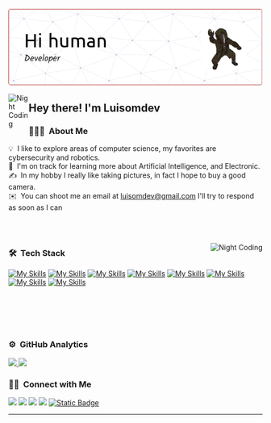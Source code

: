 ![Aditya Vikram Singh Banner](https://github.com/luisomdev/luisomdev/blob/main/resources/github-header-image.png)

<img alt="Night Coding" src="./assets/Hand%20Wave.gif" width='40' align="left"/><h2>Hey there! I'm Luisomdev</h2>

<!-- ## 👋 &nbsp;Hey there! I'm Luisomdev -->

### 👨🏻‍💻 &nbsp;About Me

💡 &nbsp;I like to explore areas of computer science, my favorites are cybersecurity and robotics.\
🌱 &nbsp;I'm on track for learning more about Artificial Intelligence, and Electronic.\
✍️ &nbsp;In my hobby I really like taking pictures, in fact I hope to buy a good camera.\
✉️ &nbsp;You can shoot me an email at luisomdev@gmail.com I'll try to respond as soon as I can

<br> </br>

<img alt="Night Coding" src="https://media0.giphy.com/media/v1.Y2lkPTc5MGI3NjExNHFoMng2amg3dWg0ZWdjazFhbzF4YnVjaTNob2djdGd5dDU3MjRpbSZlcD12MV9pbnRlcm5hbF9naWZfYnlfaWQmY3Q9Zw/l0Iye29H39h7qVbgY/giphy.gif" align="right"/>

### 🛠 &nbsp;Tech Stack

[![My Skills](https://skillicons.dev/icons?i=js,py,cs)](https://skillicons.dev)
[![My Skills](https://skillicons.dev/icons?i=dart,cpp,typescript)](https://skillicons.dev)
[![My Skills](https://skillicons.dev/icons?i=java,html,css)](https://skillicons.dev)
[![My Skills](https://skillicons.dev/icons?i=docker,go,lua)](https://skillicons.dev)
[![My Skills](https://skillicons.dev/icons?i=vue,react,rust)](https://skillicons.dev)
[![My Skills](https://skillicons.dev/icons?i=graphql,postgres,sqlite)](https://skillicons.dev)
[![My Skills](https://skillicons.dev/icons?i=mysql,nginx,redis)](https://skillicons.dev)
[![My Skills](https://skillicons.dev/icons?i=graphql,postgresql,red)](https://skillicons.dev)

<br> </br>
<br> </br>

### ⚙️ &nbsp;GitHub Analytics

<p align="left">
<a href="https://github.com/luisomdev">
  <img height="180em" src="https://github-readme-stats-eight-theta.vercel.app/api?username=luisomdev&show_icons=true&theme=algolia&include_all_commits=true&count_private=true"/>
  <img height="180em" src="https://github-readme-stats-eight-theta.vercel.app/api/top-langs/?username=luisomdev&layout=compact&langs_count=8&theme=algolia"/>
</a>
</p>

### 🤝🏻 &nbsp;Connect with Me

<p align="left">
<a href="https://discord.com/channels/@me"><img src="https://badgen.net/badge/icon/discord?icon=discord&label=luisomdev60"/></a>
<a href="https://www.linkedin.com/in/luisomdev60/"><img src="https://badgen.net/badge/icon/Linkedin?icon=rss&label=luisomdev"/></a>
<a href="mailto:luisomdev@gmail.com"><img src="https://badgen.net/badge/icon/email?icon=rss&label=luisomdev@gmail.com"/></a>
<a href="https://facebook.com/AVS1508"><img src="https://badgen.net/badge/icon/Facebook?icon=rss&label=luisomdev"/></a>
<a href="https://github.com/luisomdev"> <img alt="Static Badge" src="https://badgen.net/badge/icon/github?icon=github&label=luisomdev">
 </a>

  
</p>

-----
